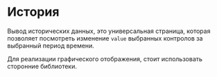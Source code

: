 # История

Вывод исторических данных, это универсальная страница, которая позволяет посмотреть изменение `value` выбранных контролов за выбранный период времени.

Для реализации графического отображения, стоит использовать сторонние библиотеки.
